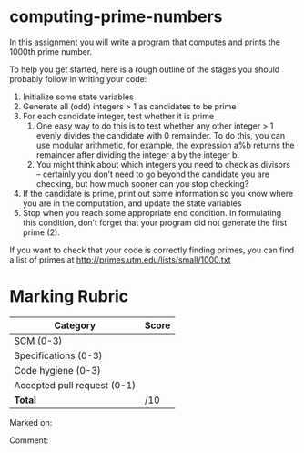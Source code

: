# computing-prime-numbers
In this assignment you will write a program that computes and prints the 1000th prime number. 

To help you get started, here is a rough outline of the stages you should probably follow in writing your code:
1. Initialize some state variables
1. Generate all (odd) integers > 1 as candidates to be prime
1. For each candidate integer, test whether it is prime
    1. One easy way to do this is to test whether any other integer > 1 evenly divides the candidate with 0 remainder. To do this, you can use modular arithmetic, for example, the expression a%b returns the remainder after dividing the integer a by the integer b.
    1. You might think about which integers you need to check as divisors – certainly you don’t need to go beyond the candidate you are checking, but how much sooner can you stop checking?
1. If the candidate is prime, print out some information so you know where you are in the computation, and update the state variables
1. Stop when you reach some appropriate end condition. In formulating this condition, don’t forget that your program did not generate the first prime (2). 

If you want to check that your code is correctly finding primes, you can find a list of primes at http://primes.utm.edu/lists/small/1000.txt

# Marking Rubric
Category                    | Score        
----------------------------| -------------
SCM (0-3)                   |  
Specifications (0-3)        | 
Code hygiene (0-3)          | 
Accepted pull request (0-1) |
**Total**                   |  /10

Marked on:

Comment:


